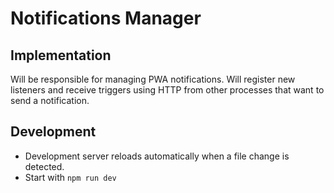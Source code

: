 # Notifications Manager
## Implementation
Will be responsible for managing PWA notifications. Will register new listeners and receive triggers using HTTP from other processes that want to send a notification.

## Development
* Development server reloads automatically when a file change is detected.
* Start with `npm run dev`